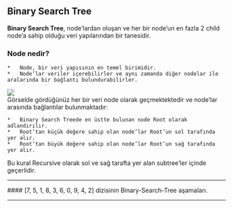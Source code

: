 ## Binary Search Tree <br>
**Binary Search Tree**, node’lardan oluşan ve her bir node’un en fazla 2 child node’a sahip olduğu veri yapılarından bir tanesidir.
### Node nedir? 
    *   Node, bir veri yapısının en temel birimidir.
    *   Node’lar veriler içerebilirler ve aynı zamanda diğer nodelar ile aralarında bir bağlantı bulundurabilirler.
![](https://miro.medium.com/v2/resize:fit:640/format:webp/0*LE91GmAfrWD71cR0.png)   
Görselde gördüğünüz her bir veri node olarak geçmektektedir ve node’lar arasında bağlantılar bulunmaktadır:

    *   Binary Search Treede en üstte bulunan node Root olarak adlandırılır.
    *   Root’tan küçük değere sahip olan node’lar Root’un sol tarafında yer alır.
    *   Root’tan büyük değere sahip olan node’lar Root’un sağ tarafında yer alır.
Bu kural Recursive olarak sol ve sağ tarafta yer alan subtree’ler içinde geçerlidir.
<hr>
####  [7, 5, 1, 8, 3, 6, 0, 9, 4, 2] dizisinin Binary-Search-Tree aşamaları.<br>

<hr>
